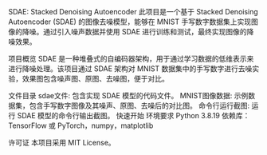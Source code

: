 SDAE: Stacked Denoising Autoencoder
此项目是一个基于 Stacked Denoising Autoencoder (SDAE) 的图像去噪模型，能够在 MNIST 手写数字数据集上实现图像的降噪。通过引入噪声数据并使用 SDAE 进行训练和测试，最终实现图像的降噪效果。

项目概览
SDAE 是一种堆叠式的自编码器架构，用于通过学习数据的低维表示来进行降噪处理。该项目通过 SDAE 架构对 MNIST 数据集中的手写数字进行去噪实验，效果图包含噪声图、原图、去噪图，便于对比。

文件目录
sdae文件: 包含实现 SDAE 模型的代码文件。
MNIST图像数据: 示例数据集，包含手写数字图像及其噪声、原图、去噪后的对比图。
命令行运行截图: 运行 SDAE 模型的命令行输出截图。
快速开始
环境要求
Python 3.8.19
依赖库：TensorFlow 或 PyTorch，numpy，matplotlib 

许可证
本项目采用 MIT License。
